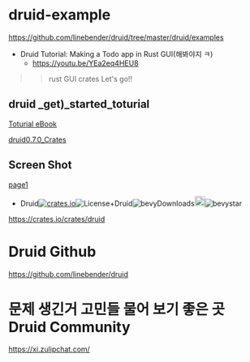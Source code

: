 # druid-example

https://github.com/linebender/druid/tree/master/druid/examples

- Druid Tutorial: Making a Todo app in Rust GUI(해봐야지 ㅋ)
  - https://youtu.be/YEa2eq4HEU8

> > rust GUI crates
> > Let's go!!

## druid \_get)\_started_toturial

[Toturial eBook](https://linebender.org/druid/01_overview.html)

[druid0.7.0_Crates](https://crates.io/crates/druid)

## Screen Shot

[page1](https://github.com/YoungHaKim7/druid-example/issues/1)

- Druid[![crates.io](https://img.shields.io/crates/v/druid.svg)](https://crates.io/crates/druid)![License+Druid](https://img.shields.io/badge/license-MIT%2FApache-blue.svg)![bevyDownloads](https://img.shields.io/crates/d/druid.svg)<a href="https://github.com/linebender/druid"><img alt="githubicon" width="20px" src="https://user-images.githubusercontent.com/67513038/218287708-001511d7-1cce-42d3-92d2-4a61193b38f0.png" /></a>![bevystar](https://img.shields.io/github/stars/linebender/druid.svg)

https://crates.io/crates/druid

# Druid Github

https://github.com/linebender/druid

# 문제 생긴거 고민들 물어 보기 좋은 곳 Druid Community

https://xi.zulipchat.com/
